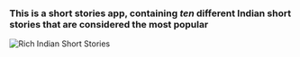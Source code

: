 ### This is a short stories app, containing _ten_ different Indian short stories that are considered the **most popular**

![Rich Indian Short Stories](Screenshot.png)
